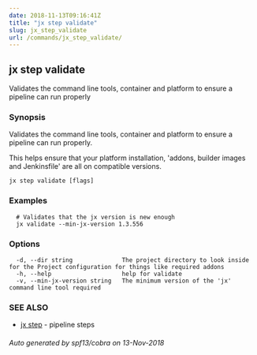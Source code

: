 ```yaml
---
date: 2018-11-13T09:16:41Z
title: "jx step validate"
slug: jx_step_validate
url: /commands/jx_step_validate/
---
```

## jx step validate

Validates the command line tools, container and platform to ensure a pipeline can run properly

### Synopsis

Validates the command line tools, container and platform to ensure a pipeline can run properly. 

This helps ensure that your platform installation, 'addons, builder images and Jenkinsfile' are all on compatible versions.

```
jx step validate [flags]
```

### Examples

```
  # Validates that the jx version is new enough
  jx validate --min-jx-version 1.3.556
```

### Options

```
  -d, --dir string              The project directory to look inside for the Project configuration for things like required addons
  -h, --help                    help for validate
  -v, --min-jx-version string   The minimum version of the 'jx' command line tool required
```

### SEE ALSO

* [jx step](/commands/jx_step/)	 - pipeline steps

###### Auto generated by spf13/cobra on 13-Nov-2018
